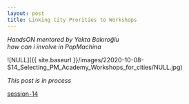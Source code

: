 ```yaml
---
layout: post
title: Linking City Prorities to Workshops
---
```

 
*HandsON mentored by Yekta Bakıroğlu*  
*how can i involve in PopMachina*  
  
  
![NULL]({{ site.baseurl }}/images/22020-10-08-S14_Selecting_PM_Academy_Workshops_for_cities/NULL.jpg)

*This post is in process*  

[session-14]()

